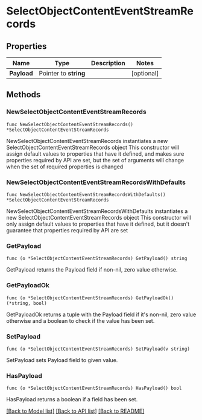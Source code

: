 # SelectObjectContentEventStreamRecords

## Properties

Name | Type | Description | Notes
------------ | ------------- | ------------- | -------------
**Payload** | Pointer to **string** |  | [optional] 

## Methods

### NewSelectObjectContentEventStreamRecords

`func NewSelectObjectContentEventStreamRecords() *SelectObjectContentEventStreamRecords`

NewSelectObjectContentEventStreamRecords instantiates a new SelectObjectContentEventStreamRecords object
This constructor will assign default values to properties that have it defined,
and makes sure properties required by API are set, but the set of arguments
will change when the set of required properties is changed

### NewSelectObjectContentEventStreamRecordsWithDefaults

`func NewSelectObjectContentEventStreamRecordsWithDefaults() *SelectObjectContentEventStreamRecords`

NewSelectObjectContentEventStreamRecordsWithDefaults instantiates a new SelectObjectContentEventStreamRecords object
This constructor will only assign default values to properties that have it defined,
but it doesn't guarantee that properties required by API are set

### GetPayload

`func (o *SelectObjectContentEventStreamRecords) GetPayload() string`

GetPayload returns the Payload field if non-nil, zero value otherwise.

### GetPayloadOk

`func (o *SelectObjectContentEventStreamRecords) GetPayloadOk() (*string, bool)`

GetPayloadOk returns a tuple with the Payload field if it's non-nil, zero value otherwise
and a boolean to check if the value has been set.

### SetPayload

`func (o *SelectObjectContentEventStreamRecords) SetPayload(v string)`

SetPayload sets Payload field to given value.

### HasPayload

`func (o *SelectObjectContentEventStreamRecords) HasPayload() bool`

HasPayload returns a boolean if a field has been set.


[[Back to Model list]](../README.md#documentation-for-models) [[Back to API list]](../README.md#documentation-for-api-endpoints) [[Back to README]](../README.md)


